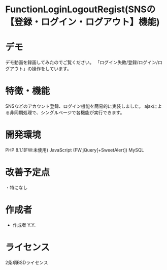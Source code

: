 # FunctionLoginLogoutRegist(SNSの【登録・ログイン・ログアウト】機能)

# デモ
デモ動画を録画してみたのでご覧ください。
「ログイン失敗/登録/ログイン/ログアウト」の操作をしています。


# 特徴・機能
SNSなどのアカウント登録、ログイン機能を簡易的に実装しました。
ajaxによる非同期処理で、シングルページで各機能が実行できます。

# 開発環境
PHP 8.1.1(FW:未使用)
JavaScript (FW:jQuery[+SweetAlert])
MySQL

# 改善予定点
・特になし


# 作成者
* 作成者 Y.Y.

# ライセンス
2条項BSDライセンス